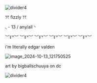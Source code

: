 ![divider4](https://github.com/user-attachments/assets/9d84f05f-b50e-4945-b983-845c59ec6085)



ꔫ fizzly ꔫ

◟ - 13 / any/all ◝

︶꒦꒷︶ ︶꒦꒷︶ ︶꒦꒷︶ ︶꒦꒷︶  ︶꒦꒷︶ ︶꒦꒷︶ 

 i'm literally edgar valden


![image_2024-10-13_121750525](https://github.com/user-attachments/assets/c8d01ba7-5f55-43f1-9b68-00e427e20115)


art by bigballschuuya on dc

![divider4](https://github.com/user-attachments/assets/9d84f05f-b50e-4945-b983-845c59ec6085)

